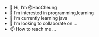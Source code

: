 - 👋 Hi, I’m @HaoCheung
- 👀 I’m interested in programming,learning
- 🌱 I’m currently learning java
- 💞️ I’m looking to collaborate on ...
- 📫 How to reach me ...

<!---
HaoCheung/HaoCheung is a ✨ special ✨ repository because its `README.md` (this file) appears on your GitHub profile.
You can click the Preview link to take a look at your changes.
--->
